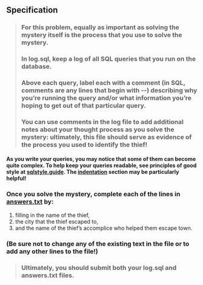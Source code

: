 #

## Specification

> ### For this problem, equally as important as solving the mystery itself is the process that you use to solve the mystery.
> ### In log.sql, keep a log of all SQL queries that you run on the database.
> ### Above each query, label each with a comment (in SQL, comments are any lines that begin with --) describing why you’re running the query and/or what information you’re hoping to get out of that particular query.
> ### You can use comments in the log file to add additional notes about your thought process as you solve the mystery: ultimately, this file should serve as evidence of the process you used to identify the thief!

#### As you write your queries, you may notice that some of them can become quite complex. To help keep your queries readable, see principles of good style at [sqlstyle.guide](https://www.sqlstyle.guide/). The [indentation](https://www.sqlstyle.guide/#indentation) section may be particularly helpful!

### Once you solve the mystery, complete each of the lines in [answers.txt](answers.txt) by:
1. filling in the name of the thief,
2. the city that the thief escaped to,
3. and the name of the thief’s accomplice who helped them escape town.
### (Be sure not to change any of the existing text in the file or to add any other lines to the file!)

> ### Ultimately, you should submit both your log.sql and answers.txt files.
